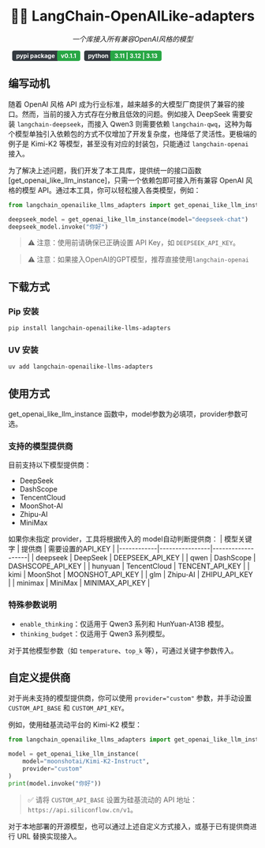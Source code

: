 <h1 align="center"> 🦜️🔗 LangChain-OpenAILike-adapters </h1>
<p align="center">
    <em>一个库接入所有兼容OpenAI风格的模型</em>
</p>

<div style="display: flex; align-items: center;">
  <span style="background-color: #343a40; color: white; padding: 3px 8px; border-radius: 4px; font-size: 12px; font-weight: bold; margin-left: 8px;">pypi package</span>
  <span style="background-color: #28a745; color: white; padding: 3px 8px; border-radius: 4px; font-size: 12px; font-weight: bold; margin-left: -4px;">v0.1.1</span>
  <span style="background-color: #343a40; color: white; padding: 3px 8px; border-radius: 4px; font-size: 12px; font-weight: bold; margin-left: 8px;">python</span>
  <span style="background-color: #28a745; color: white; padding: 3px 8px; border-radius: 4px; font-size: 12px; font-weight: bold; margin-left: -4px;">3.11 | 3.12 | 3.13</span>
</div>

## 编写动机
随着 OpenAI 风格 API 成为行业标准，越来越多的大模型厂商提供了兼容的接口。然而，当前的接入方式存在分散且低效的问题。例如接入 DeepSeek 需要安装 `langchain-deepseek`，而接入 Qwen3 则需要依赖 `langchain-qwq`，这种为每个模型单独引入依赖包的方式不仅增加了开发复杂度，也降低了灵活性。更极端的例子是 Kimi-K2 等模型，甚至没有对应的封装包，只能通过 `langchain-openai` 接入。


为了解决上述问题，我们开发了本工具库，提供统一的接口函数 [get_openai_like_llm_instance]，只需一个依赖包即可接入所有兼容 OpenAI 风格的模型 API。通过本工具，你可以轻松接入各类模型，例如：

```python
from langchain_openailike_llms_adapters import get_openai_like_llm_instance

deepseek_model = get_openai_like_llm_instance(model="deepseek-chat")
deepseek_model.invoke("你好")
```

> ⚠️ 注意：使用前请确保已正确设置 API Key，如 `DEEPSEEK_API_KEY`。

> ⚠️ 注意：如果接入OpenAI的GPT模型，推荐直接使用`langchain-openai`


## 下载方式

### Pip 安装
```bash
pip install langchain-openailike-llms-adapters
```

### UV 安装
```bash
uv add langchain-openailike-llms-adapters
```

## 使用方式

get_openai_like_llm_instance 函数中，model参数为必填项，provider参数可选。

### 支持的模型提供商

目前支持以下模型提供商：
- DeepSeek
- DashScope
- TencentCloud
- MoonShot-AI
- Zhipu-AI
- MiniMax

如果你未指定 provider，工具将根据传入的 model自动判断提供商：
| 模型关键字 | 提供商         | 需要设置的API_KEY |
|------------|----------------|-------------------|
| deepseek   | DeepSeek       | DEEPSEEK_API_KEY  |
| qwen       | DashScope      | DASHSCOPE_API_KEY |
| hunyuan    | TencentCloud   | TENCENT_API_KEY   |
| kimi       | MoonShot       | MOONSHOT_API_KEY  |
| glm        | Zhipu-AI       | ZHIPU_API_KEY     |
| minimax    | MiniMax        | MINIMAX_API_KEY   |


### 特殊参数说明

- `enable_thinking`：仅适用于 Qwen3 系列和 HunYuan-A13B 模型。
- `thinking_budget`：仅适用于 Qwen3 系列模型。

对于其他模型参数（如 `temperature`、`top_k` 等），可通过关键字参数传入。

## 自定义提供商

对于尚未支持的模型提供商，你可以使用 `provider="custom"` 参数，并手动设置 `CUSTOM_API_BASE` 和 `CUSTOM_API_KEY`。

例如，使用硅基流动平台的 Kimi-K2 模型：

```python
from langchain_openailike_llms_adapters import get_openai_like_llm_instance

model = get_openai_like_llm_instance(
    model="moonshotai/Kimi-K2-Instruct",
    provider="custom"
)
print(model.invoke("你好"))
```

> ✅ 请将 `CUSTOM_API_BASE` 设置为硅基流动的 API 地址：`https://api.siliconflow.cn/v1`。

对于本地部署的开源模型，也可以通过上述自定义方式接入，或基于已有提供商进行 URL 替换实现接入。
